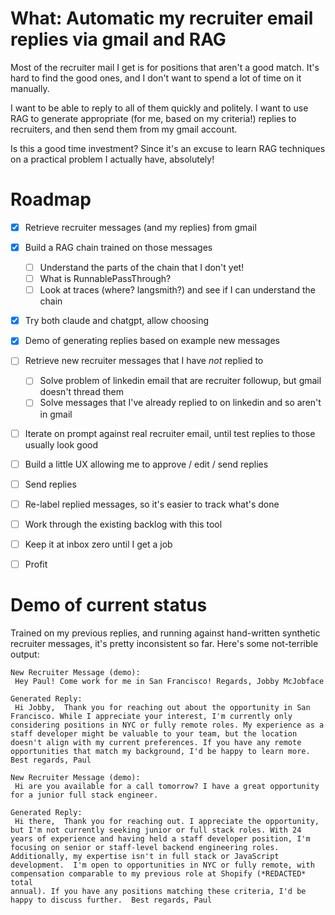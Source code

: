 # What: Automatic my recruiter email replies via gmail and RAG

Most of the recruiter mail I get is for positions that aren't a good match.
It's hard to find the good ones, and I don't want to spend a lot of time on it
manually.

I want to be able to reply to all of them quickly and politely. I want to use
RAG to generate appropriate (for me, based on my criteria!) replies to
recruiters, and then send them from my gmail account.

Is this a good time investment? Since it's an excuse to learn RAG
techniques on a practical problem I actually have, absolutely!

# Roadmap

- [x] Retrieve recruiter messages (and my replies) from gmail
- [x] Build a RAG chain trained on those messages
  - [ ] Understand the parts of the chain that I don't yet!
  - [ ] What is RunnablePassThrough? 
  - [ ] Look at traces (where? langsmith?) and see if I can understand the chain
- [x] Try both claude and chatgpt, allow choosing 
- [x] Demo of generating replies based on example new messages
- [ ] Retrieve new recruiter messages that I have *not* replied to
  - [ ] Solve problem of linkedin email that are recruiter followup, but gmail doesn't thread them
  - [ ] Solve messages that I've already replied to on linkedin and so aren't in gmail
- [ ] Iterate on prompt against real recruiter email, until test replies to
      those usually look good
- [ ] Build a little UX allowing me to approve / edit / send replies
- [ ] Send replies
- [ ] Re-label replied messages, so it's easier to track what's done
- [ ] Work through the existing backlog with this tool
- [ ] Keep it at inbox zero until I get a job
- [ ] Profit


# Demo of current status

Trained on my previous replies, and running against hand-written synthetic
recruiter messages, it's pretty inconsistent so far.
Here's some not-terrible output:

```
New Recruiter Message (demo):
 Hey Paul! Come work for me in San Francisco! Regards, Jobby McJobface

Generated Reply:
 Hi Jobby,  Thank you for reaching out about the opportunity in San
Francisco. While I appreciate your interest, I'm currently only
considering positions in NYC or fully remote roles. My experience as a
staff developer might be valuable to your team, but the location
doesn't align with my current preferences. If you have any remote
opportunities that match my background, I'd be happy to learn more.
Best regards, Paul
```

```
New Recruiter Message (demo):
 Hi are you available for a call tomorrow? I have a great opportunity
for a junior full stack engineer.

Generated Reply:
 Hi there,  Thank you for reaching out. I appreciate the opportunity,
but I'm not currently seeking junior or full stack roles. With 24
years of experience and having held a staff developer position, I'm
focusing on senior or staff-level backend engineering roles.
Additionally, my expertise isn't in full stack or JavaScript
development.  I'm open to opportunities in NYC or fully remote, with
compensation comparable to my previous role at Shopify (*REDACTED* total
annual). If you have any positions matching these criteria, I'd be
happy to discuss further.  Best regards, Paul
```
